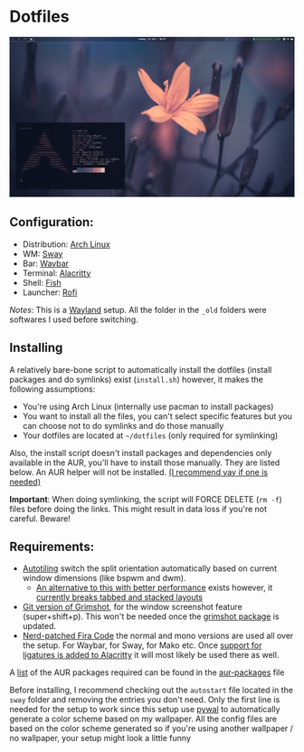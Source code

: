 # Dotfiles

![Screenshot](screenshot.png)

## Configuration:

- Distribution: [Arch Linux](https://www.archlinux.org/)
- WM: [Sway](https://github.com/swaywm/sway)
- Bar: [Waybar](https://github.com/Alexays/Waybar/)
- Terminal: [Alacritty](https://github.com/alacritty/alacritty)
- Shell: [Fish](https://fishshell.com/)
- Launcher: [Rofi](https://github.com/davatorium/rofi/)

*Notes*: This is a [Wayland](https://gitlab.freedesktop.org/wayland) setup. All the folder in the `_old` folders were softwares I used before switching.

## Installing

A relatively bare-bone script to automatically install the dotfiles (install packages and do symlinks) exist (`install.sh`) however, it makes the following assumptions:

- You're using Arch Linux (internally use pacman to install packages)
- You want to install all the files, you can't select specific features but you can choose not to do symlinks and do those manually
- Your dotfiles are located at `~/dotfiles` (only required for symlinking)

Also, the install script doesn't install packages and dependencies only available in the AUR, you'll have to install those manually. They are listed below. An AUR helper will not be installed. [(I recommend yay if one is needed)](https://github.com/Jguer/yay)

**Important**: When doing symlinking, the script will FORCE DELETE (`rm -f`) files before doing the links. This might result in data loss if you're not careful. Beware!

## Requirements:
- [Autotiling](https://github.com/nwg-piotr/autotiling) switch the split orientation automatically based on current window dimensions (like bspwm and dwm).
    - [An alternative to this with better performance](https://github.com/chmln/i3-auto-layout) exists however, it [currently breaks tabbed and stacked layouts](https://github.com/chmln/i3-auto-layout/issues/2)
- [Git version of Grimshot](https://aur.archlinux.org/packages/grimshot-git/), for the window screenshot feature (super+shift+p). This won't be needed once the [grimshot package](https://aur.archlinux.org/packages/grimshot) is updated.
- [Nerd-patched Fira Code](https://aur.archlinux.org/packages/nerd-fonts-fira-code/) the normal and mono versions are used all over the setup. For Waybar, for Sway, for Mako etc. Once [support for ligatures is added to Alacritty](https://github.com/alacritty/alacritty/issues/50) it will most likely be used there as well.

A [list](https://wiki.archlinux.org/index.php/Pacman/Tips_and_tricks#Install_packages_from_a_list) of the AUR packages required can be found in the [aur-packages](./aur-packages) file

Before installing, I recommend checking out the `autostart` file located in the `sway` folder and removing the entries you don't need. Only the first line is needed for the setup to work since this setup use [pywal](https://github.com/dylanaraps/pywal) to automatically generate a color scheme based on my wallpaper. All the config files are based on the color scheme generated so if you're using another wallpaper / no wallpaper, your setup might look a little funny